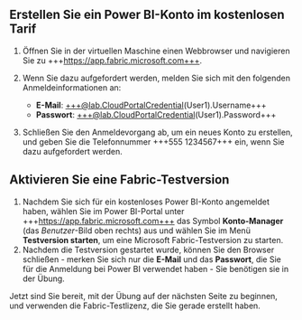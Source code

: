 ## Erstellen Sie ein Power BI-Konto im kostenlosen Tarif

1. Öffnen Sie in der virtuellen Maschine einen Webbrowser und navigieren Sie zu +++https://app.fabric.microsoft.com+++.

2. Wenn Sie dazu aufgefordert werden, melden Sie sich mit den folgenden Anmeldeinformationen an:

    - **E-Mail**: +++@lab.CloudPortalCredential(User1).Username+++
    - **Passwort**: +++@lab.CloudPortalCredential(User1).Password+++

3. Schließen Sie den Anmeldevorgang ab, um ein neues Konto zu erstellen, und geben Sie die Telefonnummer +++555 1234567+++ ein, wenn Sie dazu aufgefordert werden.

## Aktivieren Sie eine Fabric-Testversion

1. Nachdem Sie sich für ein kostenloses Power BI-Konto angemeldet haben, wählen Sie im Power BI-Portal unter +++https://app.fabric.microsoft.com+++ das Symbol **Konto-Manager** (das *Benutzer*-Bild oben rechts) aus und wählen Sie im Menü **Testversion starten**, um eine Microsoft Fabric-Testversion zu starten.
2. Nachdem die Testversion gestartet wurde, können Sie den Browser schließen - merken Sie sich nur die **E-Mail** und das **Passwort**, die Sie für die Anmeldung bei Power BI verwendet haben - Sie benötigen sie in der Übung.

Jetzt sind Sie bereit, mit der Übung auf der nächsten Seite zu beginnen, und verwenden die Fabric-Testlizenz, die Sie gerade erstellt haben.
